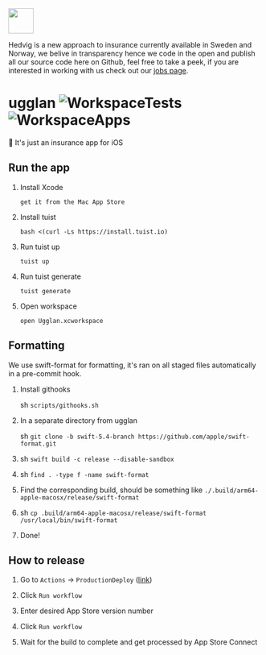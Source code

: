 <img src="https://i.imgur.com/awvfy5Q.png" width="50" height="auto" />

Hedvig is a new approach to insurance currently available in Sweden and Norway, we belive in transparency hence we code in the open and publish all our source code here on Github, feel free to take a peek, if you are interested in working with us check out our [jobs page](https://jobs.lever.co/hedvig).

# ugglan ![WorkspaceTests](https://github.com/HedvigInsurance/ugglan/workflows/WorkspaceTests/badge.svg) ![WorkspaceApps](https://github.com/HedvigInsurance/ugglan/workflows/WorkspaceApps/badge.svg) 

🦉 It's just an insurance app for iOS

## Run the app

1. Install Xcode

   `get it from the Mac App Store`

2. Install tuist

   `bash <(curl -Ls https://install.tuist.io)`

3. Run tuist up

   `tuist up`

4. Run tuist generate

   `tuist generate`
   
5. Open workspace

   `open Ugglan.xcworkspace`
   
## Formatting

We use swift-format for formatting, it's ran on all staged files automatically in a pre-commit hook.

1. Install githooks
   
   sh `scripts/githooks.sh`
   
2. In a separate directory from ugglan
   
   sh `git clone -b swift-5.4-branch https://github.com/apple/swift-format.git`
   
3. sh `swift build -c release --disable-sandbox`
4. sh `find . -type f -name swift-format`
5. Find the corresponding build, should be something like `./.build/arm64-apple-macosx/release/swift-format`
6. sh `cp .build/arm64-apple-macosx/release/swift-format /usr/local/bin/swift-format`
7. Done!

## How to release

1. Go to `Actions` -> `ProductionDeploy` ([link](https://github.com/HedvigInsurance/ugglan/actions?query=workflow%3AProductionDeploy))

2. Click `Run workflow`

3. Enter desired App Store version number

4. Click `Run workflow`

5. Wait for the build to complete and get processed by App Store Connect


